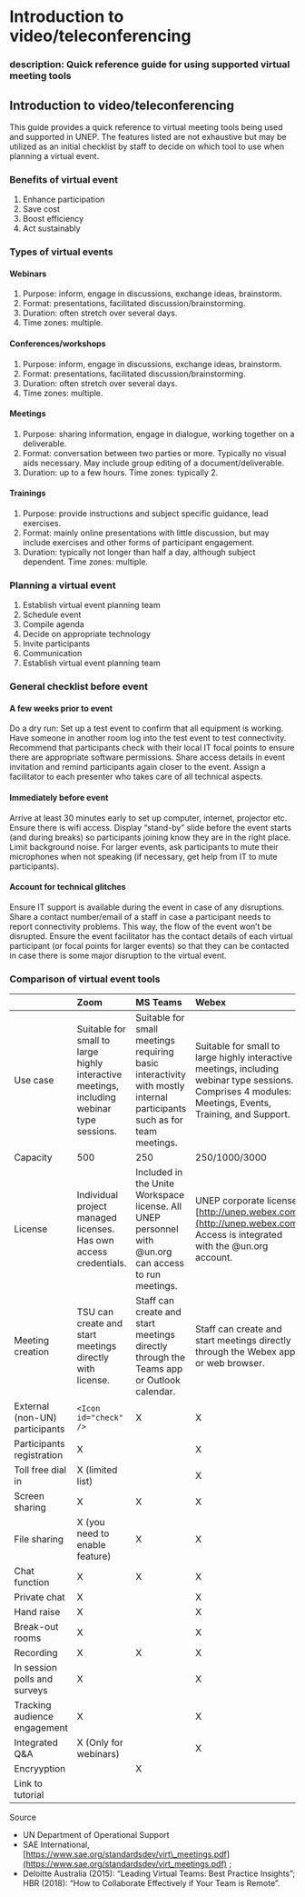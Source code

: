# Introduction to video/teleconferencing

### description: Quick reference guide for using supported virtual meeting tools

## Introduction to video/teleconferencing

This guide provides a quick reference to virtual meeting tools being used and supported in UNEP. The features listed are not exhaustive but may be utilized as an initial checklist by staff to decide on which tool to use when planning a virtual event.

### Benefits of virtual event

1. Enhance participation
2. Save cost
3. Boost efficiency
4. Act sustainably

### Types of virtual events

#### Webinars

1. Purpose: inform, engage in discussions, exchange ideas, brainstorm. 
2. Format: presentations, facilitated discussion/brainstorming. 
3. Duration: often stretch over several days. 
4. Time zones: multiple.

#### Conferences/workshops

1. Purpose: inform, engage in discussions, exchange ideas, brainstorm. 
2. Format: presentations, facilitated discussion/brainstorming. 
3. Duration: often stretch over several days. 
4. Time zones: multiple.

#### Meetings

1. Purpose: sharing information, engage in dialogue, working together on a deliverable. 
2. Format: conversation between two parties or more. Typically no visual aids necessary. May include group editing of a document/deliverable. 
3. Duration: up to a few hours. Time zones: typically 2.

#### Trainings

1. Purpose: provide instructions and subject specific guidance, lead exercises. 
2. Format: mainly online presentations with little discussion, but may include exercises and other forms of participant engagement. 
3. Duration: typically not longer than half a day, although subject dependent. Time zones: multiple.

### Planning a virtual event

1. Establish virtual event planning team
2. Schedule event
3. Compile agenda
4. Decide on appropriate technology
5. Invite participants
6. Communication
7. Establish virtual event planning team

### General checklist before event

#### A few weeks prior to event

Do a dry run: Set up a test event to confirm that all equipment is working. Have someone in another room log into the test event to test connectivity. Recommend that participants check with their local IT focal points to ensure there are appropriate software permissions. Share access details in event invitation and remind participants again closer to the event. Assign a facilitator to each presenter who takes care of all technical aspects.

#### Immediately before event

Arrive at least 30 minutes early to set up computer, internet, projector etc. Ensure there is wifi access. Display “stand-by” slide before the event starts \(and during breaks\) so participants joining know they are in the right place. Limit background noise. For larger events, ask participants to mute their microphones when not speaking \(if necessary, get help from IT to mute participants\).

#### Account for technical glitches

Ensure IT support is available during the event in case of any disruptions. Share a contact number/email of a staff in case a participant needs to report connectivity problems. This way, the flow of the event won’t be disrupted. Ensure the event facilitator has the contact details of each virtual participant \(or focal points for larger events\) so that they can be contacted in case there is some major disruption to the virtual event.

### Comparison of virtual event tools

|  | Zoom | MS Teams | Webex |
| :--- | :--- | :--- | :--- |
| Use case | Suitable for small to large highly interactive meetings, including webinar type sessions. | Suitable for small meetings requiring basic interactivity with mostly internal participants such as for team meetings. | Suitable for small to large highly interactive meetings, including webinar type sessions. Comprises 4 modules: Meetings, Events, Training, and Support. |
| Capacity | 500 | 250 | 250/1000/3000 |
| License | Individual  project managed licenses. Has own access credentials. | Included in the Unite Workspace license. All UNEP personnel with @un.org can access to run meetings. | UNEP corporate license. [http://unep.webex.com](http://unep.webex.com) Access is integrated with the @un.org account. |
| Meeting creation | TSU can create and start meetings directly with license. | Staff can create and start meetings directly through the Teams app or Outlook calendar. | Staff can create and start meetings directly through the Webex app or web browser. |
| External \(non-UN\) participants | `<Icon id="check" />` | X | X |
| Participants registration | X |  | X |
| Toll free dial in | X \(limited list\) |  | X |
| Screen sharing | X | X | X |
| File sharing | X \(you need to enable feature\) | X | X |
| Chat function | X | X | X |
| Private chat | X |  | X |
| Hand raise | X |  | X |
| Break-out rooms | X |  | X |
| Recording | X | X | X |
| In session polls and surveys | X |  | X |
| Tracking audience engagement | X |  | X |
| Integrated Q&A | X \(Only for webinars\) |  | X |
| Encryyption |  | X |  |
| Link to tutorial |  |  |  |

Source

* UN Department of Operational Support
* SAE International, [https://www.sae.org/standardsdev/virt\_meetings.pdf](https://www.sae.org/standardsdev/virt_meetings.pdf) ; 
* Deloitte Australia \(2015\): “Leading Virtual Teams: Best Practice Insights”; HBR \(2018\): “How to Collaborate Effectively if Your Team is Remote”.

